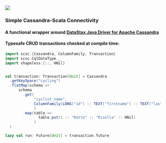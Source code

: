# <img src="https://render.githubusercontent.com/render/math?math=(sc)^2">
### Simple Cassandra-Scala Connectivity
#### A functional wrapper around [DataStax Java Driver for Apache Cassandra](https://github.com/datastax/java-driver)

#### Typesafe CRUD transactions checked at compile time:
```scala
import scsc.{Cassandra, ColumnFamily, Transaction}
import scsc.CqlDataType._
import shapeless.{::, HNil}


val transaction: Transaction[Unit] = Cassandra
  .getKeySpace("cycling")
  .flatMap(schema =>
      schema
        .get(
             "cyclist_name",
             ColumnFamily(LONG("id") :: TEXT("firstname") :: TEXT("lastname") :: HNil)
             )
        .map(table =>
               table.put(1 :: "Ratto" :: "Risella" :: HNil)
             )
  )

lazy val run: Future[Unit] = transaction.future
```
